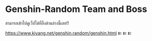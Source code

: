 # Genshin-Random Team and Boss 
สามารถเข้าไปดูเว็ปได้ที่ลิ้งด้านล่างนี้เลย!!

https://www.kiyang.net/genshin.random/genshin.html      ⇇  ⇇  ⇇
